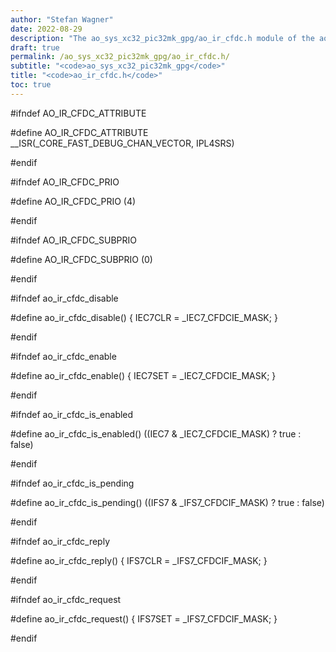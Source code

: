 ```yaml
---
author: "Stefan Wagner"
date: 2022-08-29
description: "The ao_sys_xc32_pic32mk_gpg/ao_ir_cfdc.h module of the ao real-time operating system."
draft: true
permalink: /ao_sys_xc32_pic32mk_gpg/ao_ir_cfdc.h/ 
subtitle: "<code>ao_sys_xc32_pic32mk_gpg</code>"
title: "<code>ao_ir_cfdc.h</code>"
toc: true
---
```


#ifndef AO_IR_CFDC_ATTRIBUTE

#define AO_IR_CFDC_ATTRIBUTE        __ISR(_CORE_FAST_DEBUG_CHAN_VECTOR, IPL4SRS)

#endif

#ifndef AO_IR_CFDC_PRIO

#define AO_IR_CFDC_PRIO             (4)

#endif

#ifndef AO_IR_CFDC_SUBPRIO

#define AO_IR_CFDC_SUBPRIO          (0)

#endif

#ifndef ao_ir_cfdc_disable

#define ao_ir_cfdc_disable()        { IEC7CLR = _IEC7_CFDCIE_MASK; }

#endif

#ifndef ao_ir_cfdc_enable

#define ao_ir_cfdc_enable()         { IEC7SET = _IEC7_CFDCIE_MASK; }

#endif

#ifndef ao_ir_cfdc_is_enabled

#define ao_ir_cfdc_is_enabled()     ((IEC7 & _IEC7_CFDCIE_MASK) ? true : false)

#endif

#ifndef ao_ir_cfdc_is_pending

#define ao_ir_cfdc_is_pending()     ((IFS7 & _IFS7_CFDCIF_MASK) ? true : false)

#endif

#ifndef ao_ir_cfdc_reply

#define ao_ir_cfdc_reply()          { IFS7CLR = _IFS7_CFDCIF_MASK; }

#endif

#ifndef ao_ir_cfdc_request

#define ao_ir_cfdc_request()        { IFS7SET = _IFS7_CFDCIF_MASK; }

#endif

